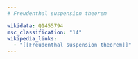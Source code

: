 ```yaml
---
# Freudenthal suspension theorem

wikidata: Q1455794
msc_classification: "14"
wikipedia_links:
  - "[[Freudenthal suspension theorem]]"
---
```

